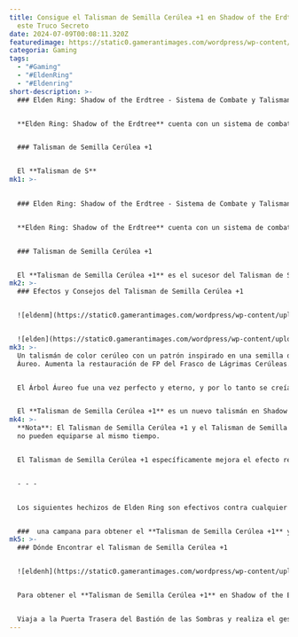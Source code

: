 ```yaml
---
title: Consigue el Talisman de Semilla Cerúlea +1 en Shadow of the Erdtree con
  este Truco Secreto
date: 2024-07-09T00:08:11.320Z
featuredimage: https://static0.gamerantimages.com/wordpress/wp-content/uploads/wm/2024/07/featured-image-how-to-get-cerulean-seed-talisman-1-in-shadow-of-the-erdtree.jpg?q=49&fit=crop&w=1100&h=618&dpr=2
categoria: Gaming
tags:
  - "#Gaming"
  - "#EldenRing"
  - "#Eldenring"
short-description: >-
  ### Elden Ring: Shadow of the Erdtree - Sistema de Combate y Talismanes


  **Elden Ring: Shadow of the Erdtree** cuenta con un sistema de combate que enfatiza la alta coordinación mano-ojo, los enfrentamientos adecuados contra diferentes enemigos y una correcta gestión del equipo. Es un juego difícil, pero usar las armas y talismanes correctos para tu configuración lo hace mucho más manejable.


  ### Talisman de Semilla Cerúlea +1


  El **Talisman de S**
mk1: >-
  

  ### Elden Ring: Shadow of the Erdtree - Sistema de Combate y Talismanes


  **Elden Ring: Shadow of the Erdtree** cuenta con un sistema de combate que enfatiza la alta coordinación mano-ojo, los enfrentamientos adecuados contra diferentes enemigos y una correcta gestión del equipo. Es un juego difícil, pero usar las armas y talismanes correctos para tu configuración lo hace mucho más manejable.


  ### Talisman de Semilla Cerúlea +1


  El **Talisman de Semilla Cerúlea +1** es el sucesor del Talisman de Semilla Cerúlea, y proporciona un aumento en el porcentaje de FP que los jugadores recuperan del Frasco de Lágrimas Cerúleas. No es el objeto más llamativo que puedes tener equipado, pero es útil para una configuración de mago.
mk2: >-
  ### Efectos y Consejos del Talisman de Semilla Cerúlea +1


  ![eldenm](https://static0.gamerantimages.com/wordpress/wp-content/uploads/2024/07/cerulean-seed-talisman-1-description-in-shadow-of-the-erdtree.jpg?q=49&fit=contain&w=750&h=415&dpr=2 "elden")


  ![elden](https://static0.gamerantimages.com/wordpress/wp-content/uploads/2024/07/cerulean-seed-talisman-1-details-in-shadow-of-the-erdtree.jpg?q=49&fit=contain&w=750&h=415&dpr=2 "elden")
mk3: >-
  Un talismán de color cerúleo con un patrón inspirado en una semilla del Árbol
  Áureo. Aumenta la restauración de FP del Frasco de Lágrimas Cerúleas.


  El Árbol Áureo fue una vez perfecto y eterno, y por lo tanto se creía que las semillas del Árbol Áureo no podían existir.


  El **Talisman de Semilla Cerúlea +1** es un nuevo talismán en Shadow of the Erdtree que mejora el efecto de restauración de FP del Frasco de Lágrimas Cerúleas. El Talisman de Semilla Cerúlea +1 pesa 0.8.
mk4: >-
  **Nota**: El Talisman de Semilla Cerúlea +1 y el Talisman de Semilla Cerúlea
  no pueden equiparse al mismo tiempo.


  El Talisman de Semilla Cerúlea +1 específicamente mejora el efecto restaurativo en un 30%. En comparación con el Talisman de Semilla Cerúlea, esta versión del talismán incrementa la restauración en un 50% más, lo que lo convierte en una mejora significativa. Las únicas personas que deberían usar este talismán son aquellas con configuraciones de mago que dependen de hechizos de alto FP y tienen una reserva de FP lo suficientemente grande para aprovechar la mayor restauración. La cantidad normal de restauración de FP es más que suficiente para un mago intermedio.


  - - -


  Los siguientes hechizos de Elden Ring son efectivos contra cualquier jefe en el juego base y el DLC, Shadow of the Erdtree.


  ###  una campana para obtener el **Talisman de Semilla Cerúlea +1** y avanzar en la misión del Conde Ymir.
mk5: >-
  ### Dónde Encontrar el Talisman de Semilla Cerúlea +1


  ![eldenh](https://static0.gamerantimages.com/wordpress/wp-content/uploads/2024/06/how-to-reach-the-finger-ruins-of-dheo-in-elden-ring-shadow-of-the-erdtree.jpg?q=70&fit=crop&w=1500&dpr=1 "elden")


  Para obtener el **Talisman de Semilla Cerúlea +1** en Shadow of the Erdtree, debes tocar el silbato en las Ruinas del Dedo de Dheo, que es parte de la línea de misiones de Manus Metyr. Después de iniciar la misión y obtener el Collar Lleno de Agujeros, necesitas viajar al Pueblo Bonny y obtener el gesto "Oh Madre" de la estatua al norte del sitio de gracia.


  Viaja a la Puerta Trasera del Bastión de las Sombras y realiza el gesto "Oh Madre" frente a la gran estatua en la sala cercana para llegar a las Tierras Lejanas. Una vez en la región, ve hacia el este y sigue la dirección en la que apuntan los grandes dedos para llegar al centro de las ruinas. Allí, interactúa con la gran estructura similar a
---
```

